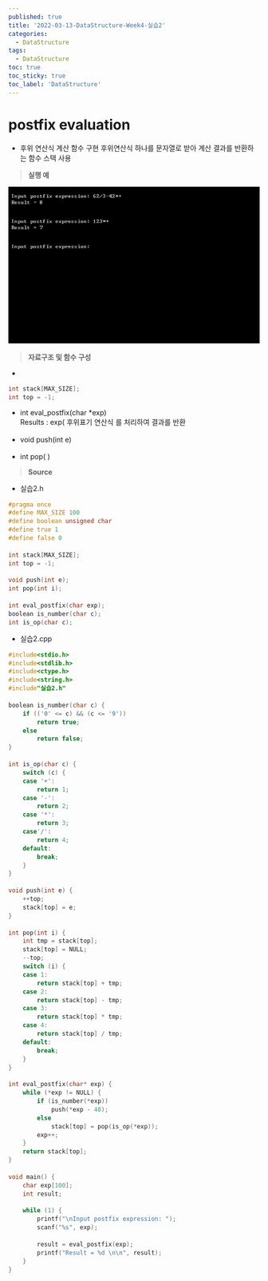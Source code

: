 ```yaml
---
published: true
title: '2022-03-13-DataStructure-Week4-실습2'
categories:
  - DataStructure
tags:
  - DataStructure
toc: true
toc_sticky: true
toc_label: 'DataStructure'
---
```


# postfix evaluation

- 후위 연산식 계산 함수 구현
  후위연산식 하나를 문자열로 받아
  계산 결과를 반환하는 함수
  스택 사용

> **실행 예**

![image](https://github.com/222SeungHyun/222SeungHyun.github.io/blob/master/_images/%EC%9E%90%EB%A3%8C%EA%B5%AC%EC%A1%B0%EC%99%80%EC%8B%A4%EC%8A%B5-4%EC%9E%A5-%EC%8B%A4%EC%8A%B52-1.png?raw=true)

> **자료구조 및 함수 구성**

-

```C
int stack[MAX_SIZE];
int top = -1;
```

- int eval_postfix(char \*exp)  
  Results : exp( 후위표기 연산식 를 처리하여 결과를 반환  
  <br>
- void push(int e)  
  <br>
- int pop( )

> **Source**

- 실습2.h

```C
#pragma once
#define MAX_SIZE 100
#define boolean unsigned char
#define true 1
#define false 0

int stack[MAX_SIZE];
int top = -1;

void push(int e);
int pop(int i);

int eval_postfix(char exp);
boolean is_number(char c);
int is_op(char c);
```

- 실습2.cpp

```C
#include<stdio.h>
#include<stdlib.h>
#include<ctype.h>
#include<string.h>
#include"실습2.h"

boolean is_number(char c) {
	if (('0' <= c) && (c <= '9'))
		return true;
	else
		return false;
}

int is_op(char c) {
	switch (c) {
	case '+':
		return 1;
	case '-':
		return 2;
	case '*':
		return 3;
	case'/':
		return 4;
	default:
		break;
	}
}

void push(int e) {
	++top;
	stack[top] = e;
}

int pop(int i) {
	int tmp = stack[top];
	stack[top] = NULL;
	--top;
	switch (i) {
	case 1:
		return stack[top] + tmp;
	case 2:
		return stack[top] - tmp;
	case 3:
		return stack[top] * tmp;
	case 4:
		return stack[top] / tmp;
	default:
		break;
	}
}

int eval_postfix(char* exp) {
	while (*exp != NULL) {
		if (is_number(*exp))
			push(*exp - 48);
		else
			stack[top] = pop(is_op(*exp));
		exp++;
	}
	return stack[top];
}

void main() {
	char exp[100];
	int result;

	while (1) {
		printf("\nInput postfix expression: ");
		scanf("%s", exp);

		result = eval_postfix(exp);
		printf("Result = %d \n\n", result);
	}
}
```
